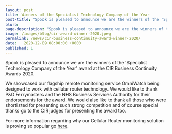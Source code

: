 ```yaml
---
layout: post
title: Winners of the Specialist Technology Company of the Year 
post-title: "Spook is pleased to announce we are the winners of the 'Specialist Technology Company of the Year' award at the CIR Business Continuity Awards 2020." 
blurb: 
page-description: "Spook is pleased to announce we are the winners of the 'Specialist Technology Company of the Year' award at the CIR Business Continuity Awards 2020." 
image: /images/blog/cir-award-winner-2020.jpeg 
permalink: /news/cir-business-continuity-award-winner-2020/
date:   2020-12-09 08:00:00 +0000
published: 1
---
```


Spook is pleased to announce we are the winners of the 'Specialist Technology Company of the Year' award at the CIR Business Continuity Awards 2020. 

We showcased our flagship remote monitoring service OmniWatch being designed to work with cellular router technology. We would like to thank P&O Ferrymasters and the NHS Business Services Authority for their endorsements for the award. We would also like to thank all those who were shortlisted for presenting such strong competition and of course special thanks go to the CIR judges for presenting the award too.

For more information regarding why our Cellular Router monitoring solution is proving so popular go [here](/solutions/technical/wired-vs-wireless).
